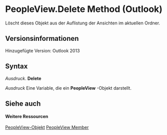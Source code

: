 
# PeopleView.Delete Method (Outlook)
Löscht dieses Objekt aus der Auflistung der Ansichten im aktuellen Ordner.

## Versionsinformationen

Hinzugefügte Version: Outlook 2013


## Syntax

 _Ausdruck_. **Delete**

 _Ausdruck_ Eine Variable, die ein **PeopleView** -Objekt darstellt.


## Siehe auch


#### Weitere Ressourcen


[PeopleView-Objekt](7b569709-5da8-a950-a0fb-9d64b520a21b.md)
[PeopleView Member](http://msdn.microsoft.com/library/87b0295a-ab7d-28dd-cdf8-7e4331c3b802%28Office.15%29.aspx)